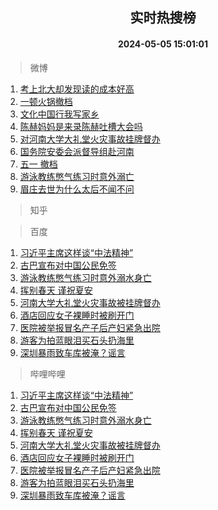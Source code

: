 <div align="center"><h2>实时热搜榜</h2><h4>2024-05-05 15:01:01</h4></div>

> 微博  

1. [考上北大却发现读的成本好高](https://s.weibo.com/weibo?q=%23%E8%80%83%E4%B8%8A%E5%8C%97%E5%A4%A7%E5%8D%B4%E5%8F%91%E7%8E%B0%E8%AF%BB%E7%9A%84%E6%88%90%E6%9C%AC%E5%A5%BD%E9%AB%98%23&t=31&band_rank=1&Refer=top)<br />
2. [一顿火锅撤档](https://s.weibo.com/weibo?q=%23%E4%B8%80%E9%A1%BF%E7%81%AB%E9%94%85%E6%92%A4%E6%A1%A3%23&t=31&band_rank=2&Refer=top)<br />
3. [文化中国行我写家乡](https://s.weibo.com/weibo?q=%23%E6%96%87%E5%8C%96%E4%B8%AD%E5%9B%BD%E8%A1%8C%E6%88%91%E5%86%99%E5%AE%B6%E4%B9%A1%23&t=31&band_rank=3&Refer=top)<br />
4. [陈赫妈妈是来录陈赫吐槽大会吗](https://s.weibo.com/weibo?q=%23%E9%99%88%E8%B5%AB%E5%A6%88%E5%A6%88%E6%98%AF%E6%9D%A5%E5%BD%95%E9%99%88%E8%B5%AB%E5%90%90%E6%A7%BD%E5%A4%A7%E4%BC%9A%E5%90%97%23&t=31&band_rank=4&Refer=top)<br />
5. [对河南大学大礼堂火灾事故挂牌督办](https://s.weibo.com/weibo?q=%23%E5%AF%B9%E6%B2%B3%E5%8D%97%E5%A4%A7%E5%AD%A6%E5%A4%A7%E7%A4%BC%E5%A0%82%E7%81%AB%E7%81%BE%E4%BA%8B%E6%95%85%E6%8C%82%E7%89%8C%E7%9D%A3%E5%8A%9E%23&t=31&band_rank=5&Refer=top)<br />
6. [国务院安委会派督导组赴河南](https://s.weibo.com/weibo?q=%23%E5%9B%BD%E5%8A%A1%E9%99%A2%E5%AE%89%E5%A7%94%E4%BC%9A%E6%B4%BE%E7%9D%A3%E5%AF%BC%E7%BB%84%E8%B5%B4%E6%B2%B3%E5%8D%97%23&t=31&band_rank=6&Refer=top)<br />
7. [五一 撤档](https://s.weibo.com/weibo?q=%E4%BA%94%E4%B8%80%20%E6%92%A4%E6%A1%A3&t=31&band_rank=7&Refer=top)<br />
8. [游泳教练憋气练习时意外溺亡](https://s.weibo.com/weibo?q=%23%E6%B8%B8%E6%B3%B3%E6%95%99%E7%BB%83%E6%86%8B%E6%B0%94%E7%BB%83%E4%B9%A0%E6%97%B6%E6%84%8F%E5%A4%96%E6%BA%BA%E4%BA%A1%23&t=31&band_rank=8&Refer=top)<br />
9. [眉庄去世为什么太后不闻不问](https://s.weibo.com/weibo?q=%23%E7%9C%89%E5%BA%84%E5%8E%BB%E4%B8%96%E4%B8%BA%E4%BB%80%E4%B9%88%E5%A4%AA%E5%90%8E%E4%B8%8D%E9%97%BB%E4%B8%8D%E9%97%AE%23&t=31&band_rank=9&Refer=top)<br />

> 知乎  


> 百度  

1. [习近平主席这样谈“中法精神”](https://www.baidu.com/s?wd=%E4%B9%A0%E8%BF%91%E5%B9%B3%E4%B8%BB%E5%B8%AD%E8%BF%99%E6%A0%B7%E8%B0%88%E2%80%9C%E4%B8%AD%E6%B3%95%E7%B2%BE%E7%A5%9E%E2%80%9D&sa=fyb_news&rsv_dl=fyb_news)<br />
2. [古巴宣布对中国公民免签](https://www.baidu.com/s?wd=%E5%8F%A4%E5%B7%B4%E5%AE%A3%E5%B8%83%E5%AF%B9%E4%B8%AD%E5%9B%BD%E5%85%AC%E6%B0%91%E5%85%8D%E7%AD%BE&sa=fyb_news&rsv_dl=fyb_news)<br />
3. [游泳教练憋气练习时意外溺水身亡](https://www.baidu.com/s?wd=%E6%B8%B8%E6%B3%B3%E6%95%99%E7%BB%83%E6%86%8B%E6%B0%94%E7%BB%83%E4%B9%A0%E6%97%B6%E6%84%8F%E5%A4%96%E6%BA%BA%E6%B0%B4%E8%BA%AB%E4%BA%A1&sa=fyb_news&rsv_dl=fyb_news)<br />
4. [挥别春天 谨祝夏安](https://www.baidu.com/s?wd=%E6%8C%A5%E5%88%AB%E6%98%A5%E5%A4%A9+%E8%B0%A8%E7%A5%9D%E5%A4%8F%E5%AE%89&sa=fyb_news&rsv_dl=fyb_news)<br />
5. [河南大学大礼堂火灾事故被挂牌督办](https://www.baidu.com/s?wd=%E6%B2%B3%E5%8D%97%E5%A4%A7%E5%AD%A6%E5%A4%A7%E7%A4%BC%E5%A0%82%E7%81%AB%E7%81%BE%E4%BA%8B%E6%95%85%E8%A2%AB%E6%8C%82%E7%89%8C%E7%9D%A3%E5%8A%9E&sa=fyb_news&rsv_dl=fyb_news)<br />
6. [酒店回应女子裸睡时被刷开门](https://www.baidu.com/s?wd=%E9%85%92%E5%BA%97%E5%9B%9E%E5%BA%94%E5%A5%B3%E5%AD%90%E8%A3%B8%E7%9D%A1%E6%97%B6%E8%A2%AB%E5%88%B7%E5%BC%80%E9%97%A8&sa=fyb_news&rsv_dl=fyb_news)<br />
7. [医院被举报冒名产子后产妇紧急出院](https://www.baidu.com/s?wd=%E5%8C%BB%E9%99%A2%E8%A2%AB%E4%B8%BE%E6%8A%A5%E5%86%92%E5%90%8D%E4%BA%A7%E5%AD%90%E5%90%8E%E4%BA%A7%E5%A6%87%E7%B4%A7%E6%80%A5%E5%87%BA%E9%99%A2&sa=fyb_news&rsv_dl=fyb_news)<br />
8. [游客为拍蓝眼泪买石头扔海里](https://www.baidu.com/s?wd=%E6%B8%B8%E5%AE%A2%E4%B8%BA%E6%8B%8D%E8%93%9D%E7%9C%BC%E6%B3%AA%E4%B9%B0%E7%9F%B3%E5%A4%B4%E6%89%94%E6%B5%B7%E9%87%8C&sa=fyb_news&rsv_dl=fyb_news)<br />
9. [深圳暴雨致车库被淹？谣言](https://www.baidu.com/s?wd=%E6%B7%B1%E5%9C%B3%E6%9A%B4%E9%9B%A8%E8%87%B4%E8%BD%A6%E5%BA%93%E8%A2%AB%E6%B7%B9%EF%BC%9F%E8%B0%A3%E8%A8%80&sa=fyb_news&rsv_dl=fyb_news)<br />

> 哔哩哔哩  

1. [习近平主席这样谈“中法精神”](https://www.baidu.com/s?wd=%E4%B9%A0%E8%BF%91%E5%B9%B3%E4%B8%BB%E5%B8%AD%E8%BF%99%E6%A0%B7%E8%B0%88%E2%80%9C%E4%B8%AD%E6%B3%95%E7%B2%BE%E7%A5%9E%E2%80%9D&sa=fyb_news&rsv_dl=fyb_news)<br />
2. [古巴宣布对中国公民免签](https://www.baidu.com/s?wd=%E5%8F%A4%E5%B7%B4%E5%AE%A3%E5%B8%83%E5%AF%B9%E4%B8%AD%E5%9B%BD%E5%85%AC%E6%B0%91%E5%85%8D%E7%AD%BE&sa=fyb_news&rsv_dl=fyb_news)<br />
3. [游泳教练憋气练习时意外溺水身亡](https://www.baidu.com/s?wd=%E6%B8%B8%E6%B3%B3%E6%95%99%E7%BB%83%E6%86%8B%E6%B0%94%E7%BB%83%E4%B9%A0%E6%97%B6%E6%84%8F%E5%A4%96%E6%BA%BA%E6%B0%B4%E8%BA%AB%E4%BA%A1&sa=fyb_news&rsv_dl=fyb_news)<br />
4. [挥别春天 谨祝夏安](https://www.baidu.com/s?wd=%E6%8C%A5%E5%88%AB%E6%98%A5%E5%A4%A9+%E8%B0%A8%E7%A5%9D%E5%A4%8F%E5%AE%89&sa=fyb_news&rsv_dl=fyb_news)<br />
5. [河南大学大礼堂火灾事故被挂牌督办](https://www.baidu.com/s?wd=%E6%B2%B3%E5%8D%97%E5%A4%A7%E5%AD%A6%E5%A4%A7%E7%A4%BC%E5%A0%82%E7%81%AB%E7%81%BE%E4%BA%8B%E6%95%85%E8%A2%AB%E6%8C%82%E7%89%8C%E7%9D%A3%E5%8A%9E&sa=fyb_news&rsv_dl=fyb_news)<br />
6. [酒店回应女子裸睡时被刷开门](https://www.baidu.com/s?wd=%E9%85%92%E5%BA%97%E5%9B%9E%E5%BA%94%E5%A5%B3%E5%AD%90%E8%A3%B8%E7%9D%A1%E6%97%B6%E8%A2%AB%E5%88%B7%E5%BC%80%E9%97%A8&sa=fyb_news&rsv_dl=fyb_news)<br />
7. [医院被举报冒名产子后产妇紧急出院](https://www.baidu.com/s?wd=%E5%8C%BB%E9%99%A2%E8%A2%AB%E4%B8%BE%E6%8A%A5%E5%86%92%E5%90%8D%E4%BA%A7%E5%AD%90%E5%90%8E%E4%BA%A7%E5%A6%87%E7%B4%A7%E6%80%A5%E5%87%BA%E9%99%A2&sa=fyb_news&rsv_dl=fyb_news)<br />
8. [游客为拍蓝眼泪买石头扔海里](https://www.baidu.com/s?wd=%E6%B8%B8%E5%AE%A2%E4%B8%BA%E6%8B%8D%E8%93%9D%E7%9C%BC%E6%B3%AA%E4%B9%B0%E7%9F%B3%E5%A4%B4%E6%89%94%E6%B5%B7%E9%87%8C&sa=fyb_news&rsv_dl=fyb_news)<br />
9. [深圳暴雨致车库被淹？谣言](https://www.baidu.com/s?wd=%E6%B7%B1%E5%9C%B3%E6%9A%B4%E9%9B%A8%E8%87%B4%E8%BD%A6%E5%BA%93%E8%A2%AB%E6%B7%B9%EF%BC%9F%E8%B0%A3%E8%A8%80&sa=fyb_news&rsv_dl=fyb_news)<br />
